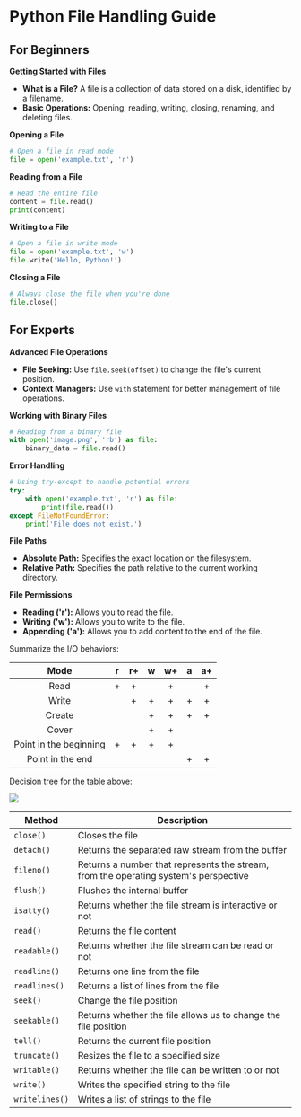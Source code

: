 # Python File Handling Guide

## For Beginners

**Getting Started with Files**
- **What is a File?** A file is a collection of data stored on a disk, identified by a filename.
- **Basic Operations:** Opening, reading, writing, closing, renaming, and deleting files.

**Opening a File**
```python
# Open a file in read mode
file = open('example.txt', 'r')
```

**Reading from a File**
```python
# Read the entire file
content = file.read()
print(content)
```

**Writing to a File**
```python
# Open a file in write mode
file = open('example.txt', 'w')
file.write('Hello, Python!')
```

**Closing a File**
```python
# Always close the file when you're done
file.close()
```

## For Experts

**Advanced File Operations**
- **File Seeking:** Use `file.seek(offset)` to change the file's current position.
- **Context Managers:** Use `with` statement for better management of file operations.

**Working with Binary Files**
```python
# Reading from a binary file
with open('image.png', 'rb') as file:
    binary_data = file.read()
```

**Error Handling**
```python
# Using try-except to handle potential errors
try:
    with open('example.txt', 'r') as file:
        print(file.read())
except FileNotFoundError:
    print('File does not exist.')
```

**File Paths**
- **Absolute Path:** Specifies the exact location on the filesystem.
- **Relative Path:** Specifies the path relative to the current working directory.

**File Permissions**
- **Reading ('r'):** Allows you to read the file.
- **Writing ('w'):** Allows you to write to the file.
- **Appending ('a'):** Allows you to add content to the end of the file.



Summarize the I/O behaviors:

|          Mode          |  r   |  r+  |  w   |  w+  |  a   |  a+  |
| :--------------------: | :--: | :--: | :--: | :--: | :--: | :--: |
|          Read          |  +   |  +   |      |  +   |      |  +   |
|         Write          |      |  +   |  +   |  +   |  +   |  +   |
|         Create         |      |      |  +   |  +   |  +   |  +   |
|         Cover          |      |      |  +   |  +   |      |      |
| Point in the beginning |  +   |  +   |  +   |  +   |      |      |
|    Point in the end    |      |      |      |      |  +   |  +   |

Decision tree for the table above:


[![][1]][1]


  [1]: https://i.stack.imgur.com/xVhm8.png



| Method     | Description                                           |
|------------|-------------------------------------------------------|
| `close()`  | Closes the file                                       |
| `detach()` | Returns the separated raw stream from the buffer       |
| `fileno()` | Returns a number that represents the stream, from the operating system's perspective |
| `flush()`  | Flushes the internal buffer                           |
| `isatty()` | Returns whether the file stream is interactive or not |
| `read()`   | Returns the file content                              |
| `readable()` | Returns whether the file stream can be read or not    |
| `readline()` | Returns one line from the file                        |
| `readlines()` | Returns a list of lines from the file                |
| `seek()`   | Change the file position                              |
| `seekable()` | Returns whether the file allows us to change the file position |
| `tell()`   | Returns the current file position                     |
| `truncate()` | Resizes the file to a specified size                 |
| `writable()` | Returns whether the file can be written to or not    |
| `write()`  | Writes the specified string to the file               |
| `writelines()` | Writes a list of strings to the file                |